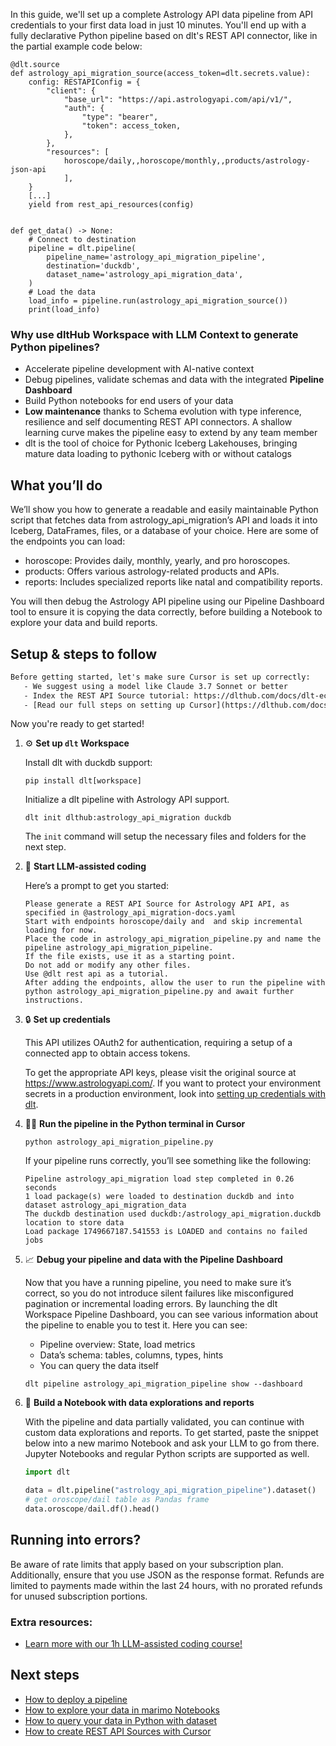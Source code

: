 In this guide, we'll set up a complete Astrology API data pipeline from API credentials to your first data load in just 10 minutes. You'll end up with a fully declarative Python pipeline based on dlt's REST API connector, like in the partial example code below:

```python-outcome
@dlt.source
def astrology_api_migration_source(access_token=dlt.secrets.value):
    config: RESTAPIConfig = {
        "client": {
            "base_url": "https://api.astrologyapi.com/api/v1/",
            "auth": {
                "type": "bearer",
                "token": access_token,
            },
        },
        "resources": [
            horoscope/daily,,horoscope/monthly,,products/astrology-json-api
            ],
    }
    [...]
    yield from rest_api_resources(config)


def get_data() -> None:
    # Connect to destination
    pipeline = dlt.pipeline(
        pipeline_name='astrology_api_migration_pipeline',
        destination='duckdb',
        dataset_name='astrology_api_migration_data', 
    )
    # Load the data
    load_info = pipeline.run(astrology_api_migration_source())
    print(load_info) 
```

### Why use dltHub Workspace with LLM Context to generate Python pipelines?

- Accelerate pipeline development with AI-native context
- Debug pipelines, validate schemas and data with the integrated **Pipeline Dashboard**
- Build Python notebooks for end users of your data
- **Low maintenance** thanks to Schema evolution with type inference, resilience and self documenting REST API connectors. A shallow learning curve makes the pipeline easy to extend by any team member
- dlt is the tool of choice for Pythonic Iceberg Lakehouses, bringing mature data loading to pythonic Iceberg with or without catalogs

## What you’ll do

We’ll show you how to generate a readable and easily maintainable Python script that fetches data from astrology_api_migration’s API and loads it into Iceberg, DataFrames, files, or a database of your choice. Here are some of the endpoints you can load:

- horoscope: Provides daily, monthly, yearly, and pro horoscopes.
- products: Offers various astrology-related products and APIs.
- reports: Includes specialized reports like natal and compatibility reports.

You will then debug the Astrology API pipeline using our Pipeline Dashboard tool to ensure it is copying the data correctly, before building a Notebook to explore your data and build reports.

## Setup & steps to follow

```default
Before getting started, let's make sure Cursor is set up correctly:
   - We suggest using a model like Claude 3.7 Sonnet or better
   - Index the REST API Source tutorial: https://dlthub.com/docs/dlt-ecosystem/verified-sources/rest_api/ and add it to context as **@dlt rest api**
   - [Read our full steps on setting up Cursor](https://dlthub.com/docs/dlt-ecosystem/llm-tooling/cursor-restapi#23-configuring-cursor-with-documentation)
```

Now you're ready to get started!

1. ⚙️ **Set up `dlt` Workspace**
    
    Install dlt with duckdb support:
    ```shell
    pip install dlt[workspace]
    ```

    Initialize a dlt pipeline with Astrology API support.
    ```shell
    dlt init dlthub:astrology_api_migration duckdb
    ```

    The `init` command will setup the necessary files and folders for the next step.
    
2. 🤠 **Start LLM-assisted coding**
    
    Here’s a prompt to get you started:
    
    ```prompt
    Please generate a REST API Source for Astrology API API, as specified in @astrology_api_migration-docs.yaml 
    Start with endpoints horoscope/daily and  and skip incremental loading for now. 
    Place the code in astrology_api_migration_pipeline.py and name the pipeline astrology_api_migration_pipeline. 
    If the file exists, use it as a starting point. 
    Do not add or modify any other files. 
    Use @dlt rest api as a tutorial. 
    After adding the endpoints, allow the user to run the pipeline with python astrology_api_migration_pipeline.py and await further instructions.
    ```

    
3. 🔒 **Set up credentials** 
    
    This API utilizes OAuth2 for authentication, requiring a setup of a connected app to obtain access tokens.
    
    To get the appropriate API keys, please visit the original source at https://www.astrologyapi.com/.
    If you want to protect your environment secrets in a production environment, look into [setting up credentials with dlt](https://dlthub.com/docs/walkthroughs/add_credentials).
    
4. 🏃‍♀️ **Run the pipeline in the Python terminal in Cursor**
    
    ```shell
    python astrology_api_migration_pipeline.py
    ```
    
    If your pipeline runs correctly, you’ll see something like the following:
    
    ```shell
    Pipeline astrology_api_migration load step completed in 0.26 seconds
    1 load package(s) were loaded to destination duckdb and into dataset astrology_api_migration_data
    The duckdb destination used duckdb:/astrology_api_migration.duckdb location to store data
    Load package 1749667187.541553 is LOADED and contains no failed jobs
    ```
    
5. 📈 **Debug your pipeline and data with the Pipeline Dashboard**

    Now that you have a running pipeline, you need to make sure it’s correct, so you do not introduce silent failures like misconfigured pagination or incremental loading errors. By launching the dlt Workspace Pipeline Dashboard, you can see various information about the pipeline to enable you to test it. Here you can see:
    - Pipeline overview: State, load metrics
    - Data’s schema: tables, columns, types, hints
    - You can query the data itself
    
    ```shell
    dlt pipeline astrology_api_migration_pipeline show --dashboard
    ```
    
6. 🐍 **Build a Notebook with data explorations and reports**

    With the pipeline and data partially validated, you can continue with custom data explorations and reports. To get started, paste the snippet below into a new marimo Notebook and ask your LLM to go from there. Jupyter Notebooks and regular Python scripts are supported as well.

    
    ```python
    import dlt

   data = dlt.pipeline("astrology_api_migration_pipeline").dataset()
   # get oroscope/dail table as Pandas frame
   data.oroscope/dail.df().head()
    ```

## Running into errors?

Be aware of rate limits that apply based on your subscription plan. Additionally, ensure that you use JSON as the response format. Refunds are limited to payments made within the last 24 hours, with no prorated refunds for unused subscription portions.

### Extra resources:

- [Learn more with our 1h LLM-assisted coding course!](https://www.youtube.com/watch?v=GGid70rnJuM)

## Next steps

- [How to deploy a pipeline](https://dlthub.com/docs/walkthroughs/deploy-a-pipeline)
- [How to explore your data in marimo Notebooks](https://dlthub.com/docs/general-usage/dataset-access/marimo)
- [How to query your data in Python with dataset](https://dlthub.com/docs/general-usage/dataset-access/dataset)
- [How to create REST API Sources with Cursor](https://dlthub.com/docs/dlt-ecosystem/llm-tooling/cursor-restapi)